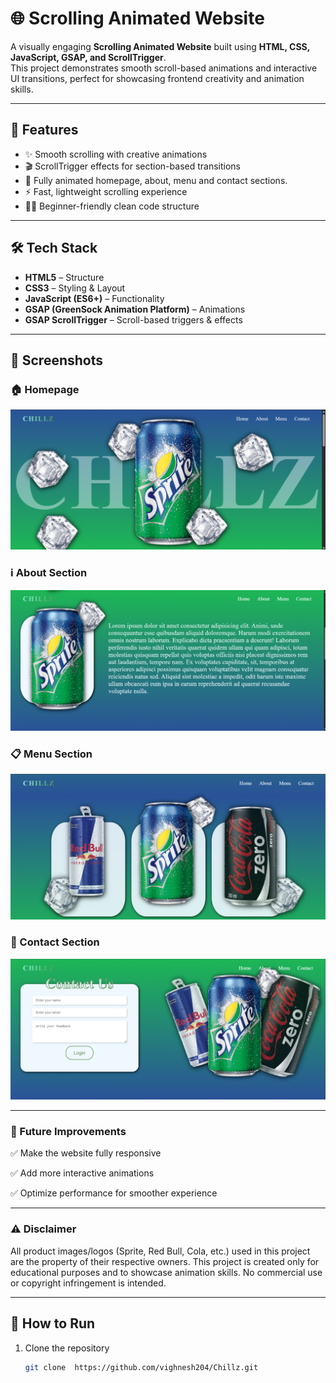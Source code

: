 # 🌐 Scrolling Animated Website  

A visually engaging **Scrolling Animated Website** built using **HTML, CSS, JavaScript, GSAP, and ScrollTrigger**.  
This project demonstrates smooth scroll-based animations and interactive UI transitions, perfect for showcasing frontend creativity and animation skills.  

---

## 🚀 Features  
- ✨ Smooth scrolling with creative animations  
- 🎬 ScrollTrigger effects for section-based transitions  
- 🎨 Fully animated homepage, about, menu and contact sections. 
- ⚡ Fast, lightweight scrolling experience  
- 🧑‍💻 Beginner-friendly clean code structure  

---

## 🛠️ Tech Stack  
- **HTML5** – Structure  
- **CSS3** – Styling & Layout  
- **JavaScript (ES6+)** – Functionality  
- **GSAP (GreenSock Animation Platform)** – Animations  
- **GSAP ScrollTrigger** – Scroll-based triggers & effects  

---

## 📸 Screenshots  

### 🏠 Homepage  
![Homepage Screenshot](./assets/pics/home.png)  

### ℹ️ About Section  
![About Screenshot](./assets/pics/about.png)  

### 📋 Menu Section   
![Menu Screenshot](./assets/pics/menu.png)  

### 📩 Contact Section  
![Contact Screenshot](./assets/pics/contact.png)  

---

### 📌 Future Improvements

✅ Make the website fully responsive

✅ Add more interactive animations

✅ Optimize performance for smoother experience

---

### ⚠️ Disclaimer

All product images/logos (Sprite, Red Bull, Cola, etc.) used in this project are the property of their respective owners.
This project is created only for educational purposes and to showcase animation skills.
No commercial use or copyright infringement is intended.

---

## 🎯 How to Run  
1. Clone the repository  
   ```bash
   git clone  https://github.com/vighnesh204/Chillz.git
